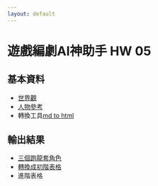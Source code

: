 ```yaml
---
layout: default
---
```


# 遊戲編劇AI神助手 HW 05

## 基本資料
* [世界觀](/SettingBook/)
* [人物參考](/Portfolio/Siegel%20Battle/character)
* 轉換工具[md to html](https://github.com/posetmage/Portfolio/tree/master/Tool)

## 輸出結果
* [三個跑龍套角色](/Portfolio/StM4H4/02/Task02.html)
* [轉換成初階表格](./First/)
* 進階表格
